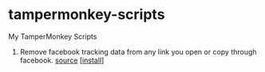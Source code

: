 # tampermonkey-scripts
My TamperMonkey Scripts

1. Remove facebook tracking data from any link you open or copy through facebook. [source](./fb-untract-links.user.js) [[install](https://github.com/burtek/tampermonkey-scripts/raw/master/fb-untract-links.user.js)]

